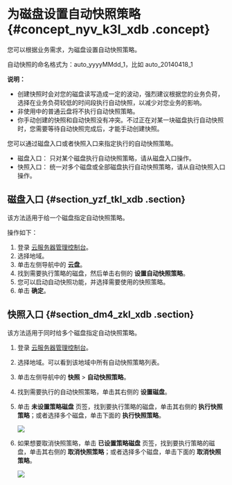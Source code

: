 # 为磁盘设置自动快照策略 {#concept_nyv_k3l_xdb .concept}

您可以根据业务需求，为磁盘设置自动快照策略。

自动快照的命名格式为：auto\_yyyyMMdd\_1，比如 auto\_20140418\_1

**说明：** 

-   创建快照时会对您的磁盘读写造成一定的波动，强烈建议根据您的业务负荷，选择在业务负荷较低的时间段执行自动快照，以减少对您业务的影响。
-   非使用中的普通云盘将不执行自动快照策略。
-   你手动创建的快照和自动快照没有冲突。不过正在对某一块磁盘执行自动快照时，您需要等待自动快照完成后，才能手动创建快照。

您可以通过磁盘入口或者快照入口来指定执行的自动快照策略。

-   磁盘入口： 只对某个磁盘执行自动快照策略，请从磁盘入口操作。
-   快照入口： 统一对多个磁盘或全部磁盘执行自动快照策略，请从自动快照入口操作。

## 磁盘入口 {#section_yzf_tkl_xdb .section}

该方法适用于给一个磁盘指定自动快照策略。

操作如下：

1.  登录 [云服务器管理控制台](https://ecs.console.aliyun.com/#/home)。
2.  选择地域。
3.  单击左侧导航中的 **云盘**。
4.  找到需要执行策略的磁盘，然后单击右侧的 **设置自动快照策略**。
5.  您可以启动自动快照功能，并选择需要使用的快照策略。
6.  单击 **确定**。

## 快照入口 {#section_dm4_zkl_xdb .section}

该方法适用于同时给多个磁盘指定自动快照策略。

1.  登录 [云服务器管理控制台](https://ecs.console.aliyun.com/#/home)。
2.  选择地域。可以看到该地域中所有自动快照策略列表。
3.  单击左侧导航中的 **快照** \> **自动快照策略**。
4.  找到需要执行的自动快照策略，单击其右侧的 **设置磁盘**。
5.  单击 **未设置策略磁盘** 页签，找到要执行策略的磁盘，单击其右侧的 **执行快照策略**；或者选择多个磁盘，单击下面的 **执行快照策略**。

    ![](images/4563_zh-CN.gif)

6.  如果想要取消快照策略，单击 **已设置策略磁盘** 页签，找到要执行策略的磁盘，单击其右侧的 **取消快照策略**；或者选择多个磁盘，单击下面的 **取消快照策略**。

    ![](http://static-aliyun-doc.oss-cn-hangzhou.aliyuncs.com/assets/img/9689/15481729524568_zh-CN.png)


